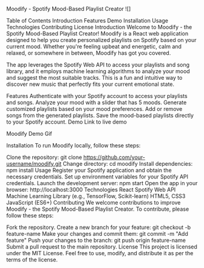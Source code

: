 Moodify - Spotify Mood-Based Playlist Creator
![]

Table of Contents
Introduction
Features
Demo
Installation
Usage
Technologies
Contributing
License
Introduction
Welcome to Moodify - the Spotify Mood-Based Playlist Creator! Moodify is a React web application designed to help you create personalized playlists on Spotify based on your current mood. Whether you're feeling upbeat and energetic, calm and relaxed, or somewhere in between, Moodify has got you covered.

The app leverages the Spotify Web API to access your playlists and song library, and it employs machine learning algorithms to analyze your mood and suggest the most suitable tracks. This is a fun and intuitive way to discover new music that perfectly fits your current emotional state.

Features
Authenticate with your Spotify account to access your playlists and songs.
Analyze your mood with a slider that has 5 moods.
Generate customized playlists based on your mood preferences.
Add or remove songs from the generated playlists.
Save the mood-based playlists directly to your Spotify account.
Demo
Link to live demo

Moodify Demo Gif

Installation
To run Moodify locally, follow these steps:

Clone the repository: git clone https://github.com/your-username/moodify.git
Change directory: cd moodify
Install dependencies: npm install
Usage
Register your Spotify application and obtain the necessary credentials.
Set up environment variables for your Spotify API credentials.
Launch the development server: npm start
Open the app in your browser: http://localhost:3000
Technologies
React
Spotify Web API
Machine Learning Library (e.g., TensorFlow, Scikit-learn)
HTML5, CSS3
JavaScript (ES6+)
Contributing
We welcome contributions to improve Moodify - the Spotify Mood-Based Playlist Creator. To contribute, please follow these steps:

Fork the repository.
Create a new branch for your feature: git checkout -b feature-name
Make your changes and commit them: git commit -m "Add feature"
Push your changes to the branch: git push origin feature-name
Submit a pull request to the main repository.
License
This project is licensed under the MIT License. Feel free to use, modify, and distribute it as per the terms of the license.

